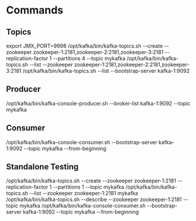 # Commands

## Topics
export JMX_PORT=9998
/opt/kafka/bin/kafka-topics.sh --create --zookeeper zookeeper-1:2181,zookeeper-2:2181,zookeeper-3:2181 --replication-factor 1 --partitions 4 --topic mykafka
/opt/kafka/bin/kafka-topics.sh --list --zookeeper zookeeper-1:2181,zookeeper-2:2181,zookeeper-3:2181
/opt/kafka/bin/kafka-topics.sh --list --bootstrap-server kafka-1:9092

## Producer
/opt/kafka/bin/kafka-console-producer.sh --broker-list kafka-1:9092 --topic mykafka

## Consumer
/opt/kafka/bin/kafka-console-consumer.sh --bootstrap-server kafka-1:9092 --topic mykafka --from-beginning

## Standalone Testing
/opt/kafka/bin/kafka-topics.sh --create --zookeeper zookeeper-1:2181 --replication-factor 1 --partitions 1 --topic mykafka
/opt/kafka/bin/kafka-topics.sh --list --zookeeper zookeeper-1:2181 mykafka
/opt/kafka/bin/kafka-topics.sh --describe --zookeeper zookeeper-1:2181 --topic mykafka
/opt/kafka/bin/kafka-console-consumer.sh --bootstrap-server kafka-1:9092 --topic mykafka --from-beginning